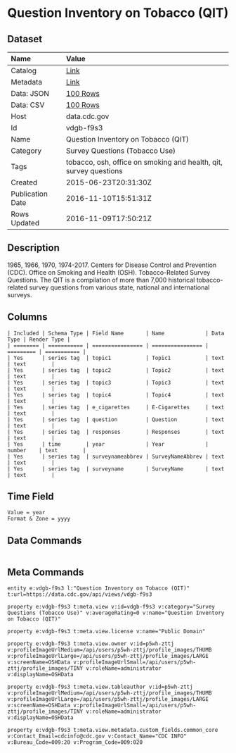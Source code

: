 # Question Inventory on Tobacco (QIT)

## Dataset

| Name | Value |
| :--- | :---- |
| Catalog | [Link](https://catalog.data.gov/dataset/question-inventory-on-tobacco-qit-39432) |
| Metadata | [Link](https://data.cdc.gov/api/views/vdgb-f9s3) |
| Data: JSON | [100 Rows](https://data.cdc.gov/api/views/vdgb-f9s3/rows.json?max_rows=100) |
| Data: CSV | [100 Rows](https://data.cdc.gov/api/views/vdgb-f9s3/rows.csv?max_rows=100) |
| Host | data.cdc.gov |
| Id | vdgb-f9s3 |
| Name | Question Inventory on Tobacco (QIT) |
| Category | Survey Questions (Tobacco Use) |
| Tags | tobacco, osh, office on smoking and health, qit, survey questions |
| Created | 2015-06-23T20:31:30Z |
| Publication Date | 2016-11-10T15:51:31Z |
| Rows Updated | 2016-11-09T17:50:21Z |

## Description

1965, 1966, 1970, 1974-2017. Centers for Disease Control and Prevention (CDC). Office on Smoking and Health (OSH). Tobacco-Related Survey Questions. The QIT is a compilation of more than 7,000 historical tobacco-related survey questions from various state, national and international surveys.

## Columns

```ls
| Included | Schema Type | Field Name       | Name             | Data Type | Render Type |
| ======== | =========== | ================ | ================ | ========= | =========== |
| Yes      | series tag  | topic1           | Topic1           | text      | text        |
| Yes      | series tag  | topic2           | Topic2           | text      | text        |
| Yes      | series tag  | topic3           | Topic3           | text      | text        |
| Yes      | series tag  | topic4           | Topic4           | text      | text        |
| Yes      | series tag  | e_cigarettes     | E-Cigarettes     | text      | text        |
| Yes      | series tag  | question         | Question         | text      | text        |
| Yes      | series tag  | responses        | Responses        | text      | text        |
| Yes      | time        | year             | Year             | number    | text        |
| Yes      | series tag  | surveynameabbrev | SurveyNameAbbrev | text      | text        |
| Yes      | series tag  | surveyname       | SurveyName       | text      | text        |
```

## Time Field

```ls
Value = year
Format & Zone = yyyy
```

## Data Commands

```ls
```

## Meta Commands

```ls
entity e:vdgb-f9s3 l:"Question Inventory on Tobacco (QIT)" t:url=https://data.cdc.gov/api/views/vdgb-f9s3

property e:vdgb-f9s3 t:meta.view v:id=vdgb-f9s3 v:category="Survey Questions (Tobacco Use)" v:averageRating=0 v:name="Question Inventory on Tobacco (QIT)"

property e:vdgb-f9s3 t:meta.view.license v:name="Public Domain"

property e:vdgb-f9s3 t:meta.view.owner v:id=p5wh-zttj v:profileImageUrlMedium=/api/users/p5wh-zttj/profile_images/THUMB v:profileImageUrlLarge=/api/users/p5wh-zttj/profile_images/LARGE v:screenName=OSHData v:profileImageUrlSmall=/api/users/p5wh-zttj/profile_images/TINY v:roleName=administrator v:displayName=OSHData

property e:vdgb-f9s3 t:meta.view.tableauthor v:id=p5wh-zttj v:profileImageUrlMedium=/api/users/p5wh-zttj/profile_images/THUMB v:profileImageUrlLarge=/api/users/p5wh-zttj/profile_images/LARGE v:screenName=OSHData v:profileImageUrlSmall=/api/users/p5wh-zttj/profile_images/TINY v:roleName=administrator v:displayName=OSHData

property e:vdgb-f9s3 t:meta.view.metadata.custom_fields.common_core v:Contact_Email=cdcinfo@cdc.gov v:Contact_Name="CDC INFO" v:Bureau_Code=009:20 v:Program_Code=009:020
```